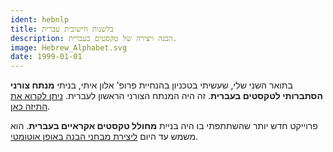 ```yaml
---
ident: hebnlp
title: בלשנות חישובית עברית
description: הבנה ויצירה של טקסטים בעברית.
image: Hebrew_Alphabet.svg
date: 1999-01-01
---
```

בתואר השני שלי, שעשיתי בטכניון בהנחיית פרופ' אלון איתי,
בניתי
**מנתח צורני הסתברותי לטקסטים בעברית**.
זה היה המנתח הצורני הראשון לעברית.
[ניתן לקרוא את התיזה כאן][1].

פרוייקט חדש יותר שהשתתפתי בו היה בניית 
**מחולל טקסטים אקראיים בעברית**.
הוא משמש עד היום
[ליצירת מבחני הבנה באופן אוטומטי][2].

[1]: {{site.baseurl}}/bxi/mcht/MScErelSegal1999.doc
[2]: http://woland.ph.biu.ac.il/?page_id=154
